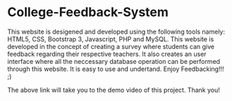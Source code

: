# College-Feedback-System
This website is desigened and developed using the following tools namely: HTML5, CSS, Bootstrap 3, Javascript, PHP and MySQL. This website is developed in the concept of creating a survey where students can give feedback regarding their respective teachers. It also creates an user interface where all the neccessary database operation can be performed through this website. It is easy to use and undertand. Enjoy Feedbacking!!! ;)

The above link will take you to the demo video of this project.
Thank you!
